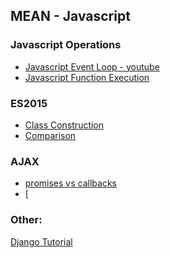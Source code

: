 ## MEAN - Javascript

### Javascript Operations
* [Javascript Event Loop - youtube](https://www.youtube.com/watch?v=8aGhZQkoFbQ&feature=youtu.be)
* [Javascript Function Execution](https://medium.com/@gaurav.pandvia)

### ES2015
* [Class Construction](https://www.accelebrate.com/blog/javascript-es6-classes-and-prototype-inheritance-part-1-of-2/)
* [Comparison](https://gist.github.com/remarkablemark/fa62af0a2c57f5ef54226cae2258b38d)

### AJAX
* [promises vs callbacks](https://blog.revathskumar.com/2016/06/why-i-prefer-ajax-promise.html)
* [

### Other:
[Django Tutorial](https://wsvincent.com/django-user-authentication-tutorial-login-and-logout/)
<!--stackedit_data:
eyJoaXN0b3J5IjpbMjAwMjg2MDIyMywtMzc3NzIyNywtMzg5OT
g0MDMwXX0=
-->